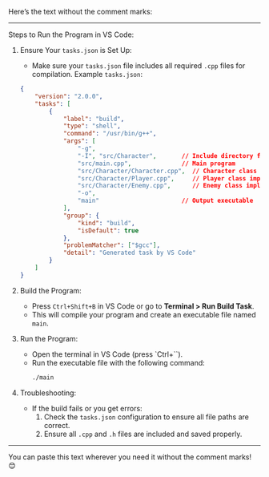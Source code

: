 Here’s the text without the comment marks:

---

Steps to Run the Program in VS Code:

1. Ensure Your `tasks.json` is Set Up:
   - Make sure your `tasks.json` file includes all required `.cpp` files for compilation.
   Example `tasks.json`:
   ```json
   {
       "version": "2.0.0",
       "tasks": [
           {
               "label": "build",
               "type": "shell",
               "command": "/usr/bin/g++",
               "args": [
                   "-g",
                   "-I", "src/Character",       // Include directory for headers
                   "src/main.cpp",              // Main program
                   "src/Character/Character.cpp",  // Character class implementation
                   "src/Character/Player.cpp",     // Player class implementation (if applicable)
                   "src/Character/Enemy.cpp",      // Enemy class implementation (if applicable)
                   "-o",
                   "main"                       // Output executable
               ],
               "group": {
                   "kind": "build",
                   "isDefault": true
               },
               "problemMatcher": ["$gcc"],
               "detail": "Generated task by VS Code"
           }
       ]
   }
   ```

2. Build the Program:
   - Press `Ctrl+Shift+B` in VS Code or go to **Terminal > Run Build Task**.
   - This will compile your program and create an executable file named `main`.

3. Run the Program:
   - Open the terminal in VS Code (press `Ctrl+``).
   - Run the executable file with the following command:
     ```bash
     ./main
     ```

4. Troubleshooting:
   - If the build fails or you get errors:
     1. Check the `tasks.json` configuration to ensure all file paths are correct.
     2. Ensure all `.cpp` and `.h` files are included and saved properly.

---

You can paste this text wherever you need it without the comment marks! 😊